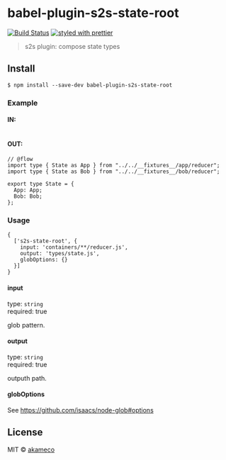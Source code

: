 # babel-plugin-s2s-state-root
[![Build Status](https://travis-ci.org/akameco/babel-plugin-s2s-state-root.svg?branch=master)](https://travis-ci.org/akameco/babel-plugin-s2s-state-root)
[![styled with prettier](https://img.shields.io/badge/styled_with-prettier-ff69b4.svg)](https://github.com/prettier/prettier)

> s2s plugin: compose state types


## Install

```
$ npm install --save-dev babel-plugin-s2s-state-root
```

### Example

#### IN:

```
```


#### OUT:

```
// @flow
import type { State as App } from "../../__fixtures__/app/reducer";
import type { State as Bob } from "../../__fixtures__/bob/reducer";

export type State = {
  App: App;
  Bob: Bob;
};
```


### Usage

```
{
  ['s2s-state-root', {
    input: 'containers/**/reducer.js',
    output: 'types/state.js',
    globOptions: {}
  }]
}
```

#### input

type: `string` <br>
required: true

glob pattern.

#### output

type: `string` <br>
required: true

outputh path.

#### globOptions

See https://github.com/isaacs/node-glob#options


## License

MIT © [akameco](http://akameco.github.io)
